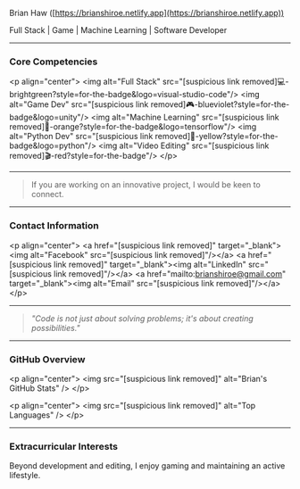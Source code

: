 Brian Haw
([https://brianshiroe.netlify.app](https://brianshiroe.netlify.app))

Full Stack | Game | Machine Learning | Software Developer

-----

### Core Competencies

\<p align="center"\>
\<img alt="Full Stack" src="[suspicious link removed]💻-brightgreen?style=for-the-badge\&logo=visual-studio-code"/\>
\<img alt="Game Dev" src="[suspicious link removed]🎮-blueviolet?style=for-the-badge\&logo=unity"/\>
\<img alt="Machine Learning" src="[suspicious link removed]🤖-orange?style=for-the-badge\&logo=tensorflow"/\>
\<img alt="Python Dev" src="[suspicious link removed]🐍-yellow?style=for-the-badge\&logo=python"/\>
\<img alt="Video Editing" src="[suspicious link removed]🎬-red?style=for-the-badge"/\>
\</p\>

-----

> If you are working on an innovative project, I would be keen to connect.

-----

### Contact Information

\<p align="center"\>
\<a href="[suspicious link removed]" target="\_blank"\>\<img alt="Facebook" src="[suspicious link removed]"/\>\</a\>
\<a href="[suspicious link removed]" target="\_blank"\>\<img alt="LinkedIn" src="[suspicious link removed]"/\>\</a\>
\<a href="mailto:brianshiroe@gmail.com" target="\_blank"\>\<img alt="Email" src="[suspicious link removed]"/\>\</a\>
\</p\>

-----

> *"Code is not just about solving problems; it's about creating possibilities."*

-----

### GitHub Overview

\<p align="center"\>
\<img src="[suspicious link removed]" alt="Brian's GitHub Stats" /\>
\</p\>

\<p align="center"\>
\<img src="[suspicious link removed]" alt="Top Languages" /\>
\</p\>

-----

### Extracurricular Interests

Beyond development and editing, I enjoy gaming and maintaining an active lifestyle.
